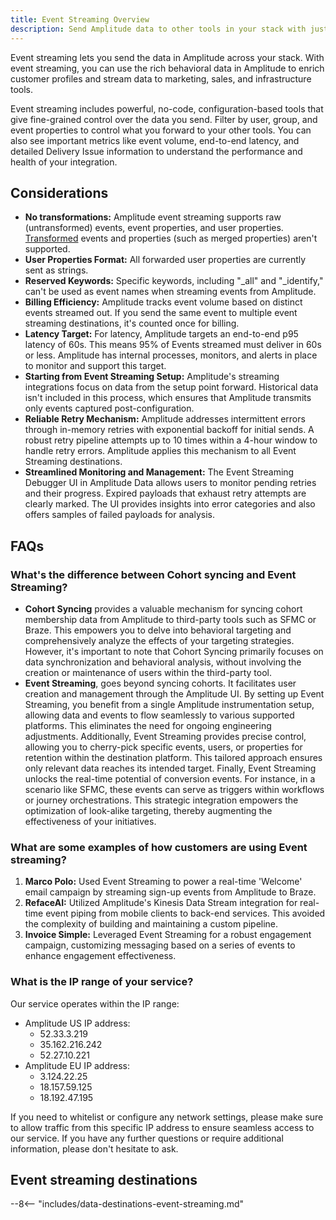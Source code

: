 ```yaml
---
title: Event Streaming Overview
description: Send Amplitude data to other tools in your stack with just a few clicks, using no-code event streaming integrations. 
---
```


Event streaming lets you send the data in Amplitude across your stack. With event streaming, you can use the rich behavioral data in Amplitude to enrich customer profiles and stream data to marketing, sales, and infrastructure tools.

Event streaming includes powerful, no-code, configuration-based tools that give fine-grained control over the data you send. Filter by user, group, and event properties to control what you forward to your other tools. You can also see important metrics like event volume, end-to-end latency, and detailed Delivery Issue information to understand the performance and health of your integration. 

## Considerations

- **No transformations:** Amplitude event streaming supports raw (untransformed) events, event properties, and user properties. [Transformed](https://help.amplitude.com/hc/en-us/articles/5913315221915-Transformations-Retroactively-modify-your-event-data-structure) events and properties (such as merged properties) aren't supported.
- **User Properties Format:** All forwarded user properties are currently sent as strings.
- **Reserved Keywords:** Specific keywords, including "_all" and "_identify," can't be used as event names when streaming events from Amplitude.
- **Billing Efficiency:** Amplitude tracks event volume based on distinct events streamed out. If you send the same event to multiple event streaming destinations, it's counted once for billing.
- **Latency Target:** For latency, Amplitude targets an end-to-end p95 latency of 60s. This means 95% of Events streamed must deliver in 60s or less. Amplitude has internal processes, monitors, and alerts in place to monitor and support this target.
- **Starting from Event Streaming Setup:** Amplitude's streaming integrations focus on data from the setup point forward. Historical data isn't included in this process, which ensures that Amplitude transmits only events captured post-configuration.
- **Reliable Retry Mechanism:** Amplitude addresses intermittent errors through in-memory retries with exponential backoff for initial sends. A robust retry pipeline attempts up to 10 times within a 4-hour window to handle retry errors. Amplitude applies this mechanism to all Event Streaming destinations.
- **Streamlined Monitoring and Management:** The Event Streaming Debugger UI in Amplitude Data allows users to monitor pending retries and their progress. Expired payloads that exhaust retry attempts are clearly marked. The UI provides insights into error categories and also offers samples of failed payloads for analysis.

## FAQs

### What's the difference between Cohort syncing and Event Streaming?

- **Cohort Syncing** provides a valuable mechanism for syncing cohort membership data from Amplitude to third-party tools such as SFMC or Braze. This empowers you to delve into behavioral targeting and comprehensively analyze the effects of your targeting strategies. However, it's important to note that Cohort Syncing primarily focuses on data synchronization and behavioral analysis, without involving the creation or maintenance of users within the third-party tool.
- **Event Streaming**, goes beyond syncing cohorts. It facilitates user creation and management through the Amplitude UI. By setting up Event Streaming, you benefit from a single Amplitude instrumentation setup, allowing data and events to flow seamlessly to various supported platforms. This eliminates the need for ongoing engineering adjustments. Additionally, Event Streaming provides precise control, allowing you to cherry-pick specific events, users, or properties for retention within the destination platform. This tailored approach ensures only relevant data reaches its intended target. Finally, Event Streaming unlocks the real-time potential of conversion events. For instance, in a scenario like SFMC, these events can serve as triggers within workflows or journey orchestrations. This strategic integration empowers the optimization of look-alike targeting, thereby augmenting the effectiveness of your initiatives.

### What are some examples of how customers are using Event streaming?

1. **Marco Polo:** Used Event Streaming to power a real-time 'Welcome' email campaign by streaming sign-up events from Amplitude to Braze.
2. **RefaceAI:** Utilized Amplitude's Kinesis Data Stream integration for real-time event piping from mobile clients to back-end services. This avoided the complexity of building and maintaining a custom pipeline.
3. **Invoice Simple:** Leveraged Event Streaming for a robust engagement campaign, customizing messaging based on a series of events to enhance engagement effectiveness.

### What is the IP range of your service?
Our service operates within the IP range:
- Amplitude US IP address:
    - 52.33.3.219
    - 35.162.216.242
    - 52.27.10.221
- Amplitude EU IP address:
    - 3.124.22.25
    - 18.157.59.125
    - 18.192.47.195

If you need to whitelist or configure any network settings, please make sure to allow traffic from this specific IP address to ensure seamless access to our service. If you have any further questions or require additional information, please don't hesitate to ask.

## Event streaming destinations

--8<-- "includes/data-destinations-event-streaming.md"
